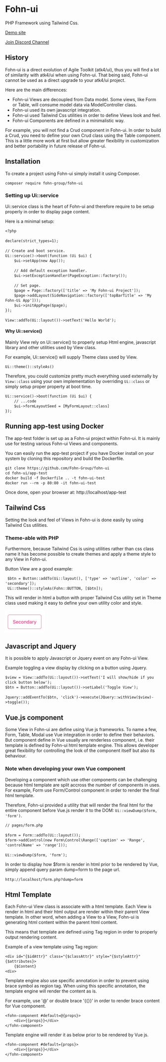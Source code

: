 # Fohn-ui
 PHP Framework using Tailwind Css.

[Demo site](https://fohn-ui.com)

[Join Discord Channel](https://discord.gg/VwrPA8Nb3t)

## History

Fohn-ui is a direct evolution of Agile Toolkit (atk4/ui), thus you will find a lot 
of similarity with atk4/ui when using Fohn-ui. That being said, Fohn-ui cannot be used
as a direct upgrade to your atk4/ui project.

Here are the main differences:

- Fohn-ui Views are decoupled from Data model. Some views, like Form or Table, will consume model data via ModelController class.
- Fohn-ui used its own javascript integration.
- Fohn-ui used Tailwind Css utilities in order to define Views look and feel.
- Fohn-ui Components are defined in a minimalistic way.

For example, you will not find a Crud component in Fohn-ui.
In order to build a Crud, you need to define your own Crud class using the Table component. This is a little
more work at first but allow greater flexibility in customization and better portability in future release of Fohn-ui.

## Installation

To create a project using Fohn-ui simply install it using Composer.

```
composer require fohn-group/fohn-ui
```

### Setting up Ui::service

Ui::service class is the heart of Fohn-ui and therefore require to be setup properly in order to display page content.

Here is a minimal setup:

```
<?php

declare(strict_types=1);

// Create and boot service.
Ui::service()->boot(function (Ui $ui) {
    $ui->setApp(new App());
    
    // Add default exception handler.
    $ui->setExceptionHandler(PageException::factory());
    
    // Set page.
    $page = Page::factory(['title' => 'My Fohn-ui Project']);
    $page->addLayout(SideNavigation::factory(['topBarTitle' => 'My Fohn-Ui App']));
    $ui->initAppPage($page);
});

View::addTo(Ui::layout())->setText('Hello World');
```

#### Why Ui::service()

Mainly View rely on Ui::service() to properly setup Html engine, javascript library and other utilities used
by View class. 

For example, Ui::service() will supply Theme class used by View. 
```
Ui::theme()::styleAs()
```

Therefore, you could customize pretty much everything used externally by `View::class` using your own implementation
by overriding `Ui::class` or simply setup proper property at boot time.

```
Ui::service()->boot(function (Ui $ui) {
    // ...code
    $ui->formLayoutSeed = [MyFormLayout::class]
});
```


## Running app-test using Docker

The app-test folder is set up as a Fohn-ui project within Fohn-ui. 
It is mainly use for testing various Fohn-ui Views and components.

You can easily run the app-test project if you have Docker install on your system by cloning 
this repository and build the Dockerfile.

```
git clone https://github.com/Fohn-Group/fohn-ui
cd fohn-ui/app-test
docker build -f Dockerfile .. -t fohn-ui-test
docker run --rm -p 80:80 -it fohn-ui-test
```
Once done, open your browser at: http://localhost/app-test

## Tailwind Css

Setting the look and feel of Views in Fohn-ui is done easily by using Tailwind Css utilities.

### Theme-able with PHP
Furthermore, because Tailwind Css is using utilities rather than css class name it has become possible
to create themes and apply a theme style to any View in Fohn-ui.

Button View are a good example:

```
 $btn = Button::addTo(Ui::layout(), ['type' => 'outline', 'color' => 'secondary']);
 Ui::theme()::styleAs(Fohn::BUTTON, [$btn]);
```

This will render in html a button with proper Tailwind Css utility set in Theme class used making it easy
to define your own utility color and style.

<img src="https://github.com/Fohn-Group/fohn-ui/blob/dev-develop/public/images/secondary-btn.png?raw=true" width="128">

## Javascript and Jquery

It is possible to apply Javascript or Jquery event on any Fohn-ui View. 

Example toggling a view display by clicking on a button using Jquery.

```
$view = View::addTo(Ui::layout())->setText('I will show/hide if you click button below');
$btn = Button::addTo(Ui::layout())->setLabel('Toggle View');

Jquery::addEventTo($btn, 'click')->execute(JQuery::withView($view)->toggle());
```

## Vue.js component

Some View in Fohn-ui are define using Vue js frameworks. To name a few, Form, Table, Modal use Vue integration in 
order to define their behaviors. But component define in Vue usually are renderless component, i.e. their template 
is defined by Fohn-ui html template engine. This allows developer great flexibility for controlling the look 
of the component itself but also its behaviour.

### Note when developing your own Vue component

Developing a component which use other components can be challenging because html template are split accross 
the number of components in uses. For example, Form use Form/Control component in order to render the final
html template.

Therefore, Fohn-ui provided a utility that will render the final html for the entire component before Vue.js 
render it to the DOM: `Ui::viewDump($form, 'form')`.

```
// pages/form.php

$form = Form::addTo(Ui::layout());
$form->addControl(new Form\Control\Range(['caption' => 'Range', 'controlName' => 'range']));

Ui::viewDump($form, 'form');
```

In order to display how $form is render in html prior to be rendered by Vue, simply append query param dump=form to the page url.

`http://localhost/form.php?dump=form`

## Html Template

Each Fohn-ui View class is associate with a html template. Each View is render in html and their html output are render
within their parent View template. In other word, when adding a View to a View, Fohn-ui is generating html content within
the parent html content.

This means that template are defined using Tag region in order to properly output rendering content.

Example of a view template using Tag region:
```
<div id="{$idAttr}" class="{$classAttr}" style="{$styleAttr}" {$attributes}>
    {$Content}
<div>
```

Template engine also use specific annotation in order to prevent using brace symbol as region tag.
When using this specific annotation, the template engine will render the content as is.

For example, use '@' or double brace '{{}}' in order to render brace content for Vue component.
```
<fohn-component #default=@{props}>
    <div>{{props}}</div>
</fohn-component>
```
Template engine will render it as below prior to be rendered by Vue js.
```
<fohn-component #default={props}>
    <div>{{props}}</div>
</fohn-component>
```
